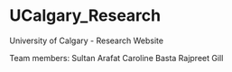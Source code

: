 # UCalgary_Research
University of Calgary - Research Website

Team members:
Sultan Arafat
Caroline Basta
Rajpreet Gill
